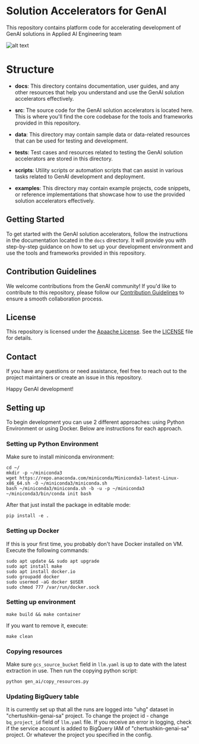 # Solution Accelerators for GenAI
This repository contains platform code for accelerating development of GenAI solutions in Applied AI Engineering team

![alt text](resources/image.png)

# Structure

- **docs**: This directory contains documentation, user guides, and any other resources that help you understand and use the GenAI solution accelerators effectively.

- **src**: The source code for the GenAI solution accelerators is located here. This is where you'll find the core codebase for the tools and frameworks provided in this repository.

- **data**: This directory may contain sample data or data-related resources that can be used for testing and development.

- **tests**: Test cases and resources related to testing the GenAI solution accelerators are stored in this directory.

- **scripts**: Utility scripts or automation scripts that can assist in various tasks related to GenAI development and deployment.

- **examples**: This directory may contain example projects, code snippets, or reference implementations that showcase how to use the provided solution accelerators effectively.

## Getting Started

To get started with the GenAI solution accelerators, follow the instructions in the documentation located in the `docs` directory. It will provide you with step-by-step guidance on how to set up your development environment and use the tools and frameworks provided in this repository.

## Contribution Guidelines

We welcome contributions from the GenAI community! If you'd like to contribute to this repository, please follow our [Contribution Guidelines](CONTRIBUTING.md) to ensure a smooth collaboration process.

## License

This repository is licensed under the [Apaache License](LICENSE). See the [LICENSE](LICENSE) file for details.

## Contact

If you have any questions or need assistance, feel free to reach out to the project maintainers or create an issue in this repository.

Happy GenAI development!


## Setting up
To begin development you can use 2 different approaches: using Python Environment or using Docker. Below are instructions for each approach.

### Setting up Python Environment
Make sure to install miniconda environment:
```
cd ~/
mkdir -p ~/miniconda3
wget https://repo.anaconda.com/miniconda/Miniconda3-latest-Linux-x86_64.sh -O ~/miniconda3/miniconda.sh
bash ~/miniconda3/miniconda.sh -b -u -p ~/miniconda3
~/miniconda3/bin/conda init bash
```
After that just install the package in editable mode:

```
pip install -e .
```

### Setting up Docker
If this is your first time, you probably don't have Docker installed on VM. Execute the following commands:
```
sudo apt update && sudo apt upgrade
sudo apt install make
sudo apt install docker.io
sudo groupadd docker
sudo usermod -aG docker $USER
sudo chmod 777 /var/run/docker.sock
```

### Setting up environment

```
make build && make container
```

If you want to remove it, execute:

```
make clean
```


### Copying resources

Make sure `gcs_source_bucket` field in `llm.yaml` is up to date with the latest extraction in use. Then run the copying python script:
```
python gen_ai/copy_resources.py
```


### Updating BigQuery table

It is currently set up that all the runs are logged into "uhg" dataset in "chertushkin-genai-sa" project. To change the project id - change `bq_project_id` field of `llm.yaml` file. If you receive an error in logging, check if the service account is added to BigQuery IAM of "chertushkin-genai-sa" project. Or whatever the project you specified in the config.